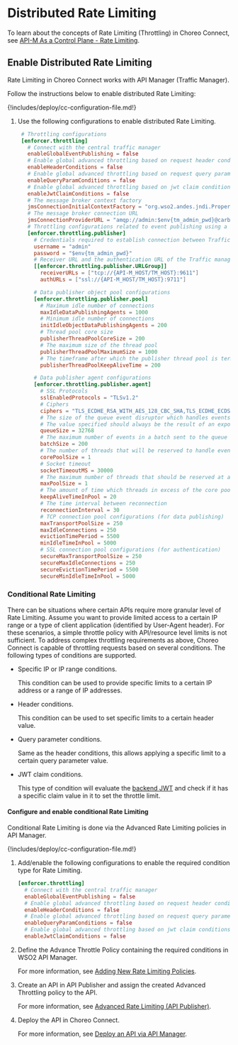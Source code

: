 # Distributed Rate Limiting

To learn about the concepts of Rate Limiting (Throttling) in Choreo Connect, see [API-M As a Control Plane - Rate Limiting]({{base_path}}/deploy-and-publish/deploy-on-gateway/choreo-connect/concepts/apim-as-control-plane/#rate-limiting).

## Enable Distributed Rate Limiting

Rate Limiting in Choreo Connect works with API Manager (Traffic Manager).

Follow the instructions below to enable distributed Rate Limiting:

{!includes/deploy/cc-configuration-file.md!}

1. Use the following configurations to enable distributed Rate Limiting.

    ``` toml
     # Throttling configurations
     [enforcer.throttling]
       # Connect with the central traffic manager
       enableGlobalEventPublishing = false
       # Enable global advanced throttling based on request header conditions
       enableHeaderConditions = false
       # Enable global advanced throttling based on request query parameter conditions
       enableQueryParamConditions = false
       # Enable global advanced throttling based on jwt claim conditions
       enableJwtClaimConditions = false
       # The message broker context factory
       jmsConnectionInitialContextFactory = "org.wso2.andes.jndi.PropertiesFileInitialContextFactory"
       # The message broker connection URL
       jmsConnectionProviderURL = "amqp://admin:$env{tm_admin_pwd}@carbon/carbon?brokerlist='tcp://{API-M_HOST/TM_HOST}:5672'"
       # Throttling configurations related to event publishing using a binary connection
       [enforcer.throttling.publisher]
         # Credentials required to establish connection between Traffic Manager
         username = "admin"
         password = "$env{tm_admin_pwd}"
         # Receiver URL and the authentication URL of the Traffic manager node/nodes
         [[enforcer.throttling.publisher.URLGroup]]
           receiverURLs = ["tcp://{API-M_HOST/TM_HOST}:9611"]
           authURLs = ["ssl://{API-M_HOST/TM_HOST}:9711"]

         # Data publisher object pool configurations
         [enforcer.throttling.publisher.pool]
           # Maximum idle number of connections
           maxIdleDataPublishingAgents = 1000
           # Minimum idle number of connections
           initIdleObjectDataPublishingAgents = 200
           # Thread pool core size
           publisherThreadPoolCoreSize = 200
           # The maximum size of the thread pool
           publisherThreadPoolMaximumSize = 1000
           # The timeframe after which the publisher thread pool is terminated in seconds
           publisherThreadPoolKeepAliveTime = 200

         # Data publisher agent configurations
         [enforcer.throttling.publisher.agent]
           # SSL Protocols
           sslEnabledProtocols = "TLSv1.2"
           # Ciphers
           ciphers = "TLS_ECDHE_RSA_WITH_AES_128_CBC_SHA,TLS_ECDHE_ECDSA_WITH_AES_128_CBC_SHA256, TLS_ECDHE_RSA_WITH_AES_128_CBC_SHA256,TLS_RSA_WITH_AES_128_CBC_SHA256,TLS_ECDH_ECDSA_WITH_AES_128_CBC_SHA256, TLS_ECDH_RSA_WITH_AES_128_CBC_SHA256,TLS_DHE_RSA_WITH_AES_128_CBC_SHA256,TLS_DHE_DSS_WITH_AES_128_CBC_SHA256, TLS_ECDHE_ECDSA_WITH_AES_128_CBC_SHA,TLS_ECDHE_RSA_WITH_AES_128_CBC_SHA,TLS_RSA_WITH_AES_128_CBC_SHA, TLS_ECDH_ECDSA_WITH_AES_128_CBC_SHA,TLS_ECDH_RSA_WITH_AES_128_CBC_SHA,TLS_DHE_RSA_WITH_AES_128_CBC_SHA, TLS_DHE_DSS_WITH_AES_128_CBC_SHA,TLS_ECDHE_ECDSA_WITH_AES_128_GCM_SHA256,TLS_ECDHE_RSA_WITH_AES_128_GCM_SHA256  ,TLS_RSA_WITH_AES_128_GCM_SHA256,TLS_ECDH_ECDSA_WITH_AES_128_GCM_SHA256,TLS_ECDH_RSA_WITH_AES_128_GCM_SHA256, TLS_DHE_RSA_WITH_AES_128_GCM_SHA256,TLS_DHE_RSA_WITH_AES_128_GCM_SHA256,TLS_DHE_DSS_WITH_AES_128_GCM_SHA256  ,TLS_ECDHE_ECDSA_WITH_3DES_EDE_CBC_SHA,TLS_ECDHE_RSA_WITH_3DES_EDE_CBC_SHA,SSL_RSA_WITH_3DES_EDE_CBC_SHA, TLS_ECDH_ECDSA_WITH_3DES_EDE_CBC_SHA,TLS_ECDH_RSA_WITH_3DES_EDE_CBC_SHA,SSL_DHE_RSA_WITH_3DES_EDE_CBC_SHA, SSL_DHE_DSS_WITH_3DES_EDE_CBC_SHA,TLS_EMPTY_RENEGOTIATION_INFO_SCSV"
           # The size of the queue event disruptor which handles events before they are published
           # The value specified should always be the result of an exponent with 2 as the base
           queueSize = 32768
           # The maximum number of events in a batch sent to the queue event disruptor at a given time
           batchSize = 200
           # The number of threads that will be reserved to handle events at the time you start
           corePoolSize = 1
           # Socket timeout
           socketTimeoutMS = 30000
           # The maximum number of threads that should be reserved at any given time to handle events
           maxPoolSize = 1
           # The amount of time which threads in excess of the core pool size may remain idle before being terminated.
           keepAliveTimeInPool = 20
           # The time interval between reconnection
           reconnectionInterval = 30
           # TCP connection pool configurations (for data publishing)
           maxTransportPoolSize = 250
           maxIdleConnections = 250
           evictionTimePeriod = 5500
           minIdleTimeInPool = 5000
           # SSL connection pool configurations (for authentication)
           secureMaxTransportPoolSize = 250
           secureMaxIdleConnections = 250
           secureEvictionTimePeriod = 5500
           secureMinIdleTimeInPool = 5000
    ```

### Conditional Rate Limiting

There can be situations where certain APIs require more granular level of Rate Limiting. Assume you want to provide limited access to a certain IP range or a type of client application (identified by User-Agent header). For these scenarios, a simple throttle policy with API/resource level limits is not sufficient. To address complex throttling requirements as above, Choreo Connect is capable of throttling requests based on several conditions. The following types of conditions are supported.

- Specific IP or IP range conditions. 
   
     This condition can be used to provide specific limits to a certain IP address or a range of IP addresses.

- Header conditions.

     This condition can be used to set specific limits to a certain header value.
  
- Query parameter conditions.
   
     Same as the header conditions, this allows applying a specific limit to a certain query parameter value.

- JWT claim conditions.
   
     This type of condition will evaluate the [backend JWT]({{base_path}}/deploy-and-publish/deploy-on-gateway/choreo-connect/passing-enduser-attributes-to-the-backend-via-choreo-connect/) and check if it has a specific claim value in it to set the throttle limit.

#### Configure and enable conditional Rate Limiting

Conditional Rate Limiting is done via the Advanced Rate Limiting policies in API Manager.

{!includes/deploy/cc-configuration-file.md!}

1. Add/enable the following configurations to enable the required condition type for Rate Limiting.

    ```toml
    [enforcer.throttling]
      # Connect with the central traffic manager
      enableGlobalEventPublishing = false
      # Enable global advanced throttling based on request header conditions
      enableHeaderConditions = false
      # Enable global advanced throttling based on request query parameter conditions
      enableQueryParamConditions = false
      # Enable global advanced throttling based on jwt claim conditions
      enableJwtClaimConditions = false
    ```

2. Define the Advance Throttle Policy containing the required conditions in WSO2 API Manager. 
     
     For more information, see [Adding New Rate Limiting Policies]({{base_path}}/design/rate-limiting/adding-new-throttling-policies/#adding-a-new-advanced-throttling-policy).

3. Create an API in API Publisher and assign the created Advanced Throttling policy to the API. 
   
     For more information, see [Advanced Rate Limiting (API Publisher)]({{base_path}}/design/rate-limiting/setting-throttling-limits/#advanced-rate-limiting-api-publisher).

4. Deploy the API in Choreo Connect.

     For more information, see [Deploy an API via API Manager]({{base_path}}/deploy-and-publish/deploy-on-gateway/choreo-connect/deploy-api/deploy-api-via-apim/).
